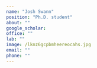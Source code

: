 ```yaml
---
name: "Josh Swann"
position: "Ph.D. student"
about: ""
google_scholar: 
office: ""
lab: ""
image: /lknz6gcpbmheereocahs.jpg
email: ""
phone: ""
---
```

